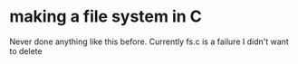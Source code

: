 # making a file system in C
Never done anything like this before. Currently fs.c is a failure I didn't want to delete
